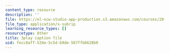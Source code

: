 ```yaml
---
content_type: resource
description: ''
file: https://ol-ocw-studio-app-production.s3.amazonaws.com/courses/20-219-becoming-the-next-bill-nye-writing-and-hosting-the-educational-show-january-iap-2015/fecc8aff524e5c5db9de587ffb6628b9_rt3EMeJ0lDQ.vtt
file_type: application/x-subrip
learning_resource_types: []
resourcetype: Other
title: 3play caption file
uid: fecc8aff-524e-5c5d-b9de-587ffb6628b9
---
```

